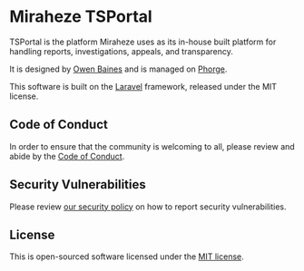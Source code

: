 # Miraheze TSPortal

TSPortal is the platform Miraheze uses as its in-house built platform for handling reports, investigations, appeals, and transparency.

It is designed by [Owen Baines](https://github.com/OwenBaines) and is managed on [Phorge](https://issue-tracker.miraheze.org/project/board/71/).

This software is built on the [Laravel](https://laravel.com) framework, released under the MIT license.

## Code of Conduct

In order to ensure that the community is welcoming to all, please review and abide by the [Code of Conduct](https://meta.miraheze.org/wiki/Special:MyLanguage/Code_of_Conduct).

## Security Vulnerabilities

Please review [our security policy](https://meta.miraheze.org/wiki/Special:MyLanguage/Security) on how to report security vulnerabilities.

## License

This is open-sourced software licensed under the [MIT license](LICENSE.md).
